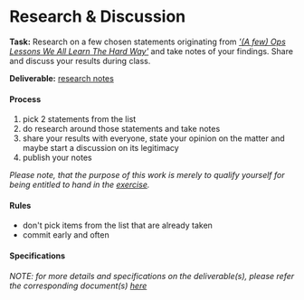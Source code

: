 Research & Discussion
=====================


__Task:__ Research on a few chosen statements originating from 
[*'(A few) Ops Lessons We All Learn The Hard Way'*](https://www.netmeister.org/blog/ops-lessons.html) and take notes of
your findings. Share and discuss your results during class.

__Deliverable:__ [research notes](./../deliverables/research_notes.md)


#### Process

1. pick 2 statements from the list
2. do research around those statements and take notes
3. share your results with everyone, state your opinion on the matter and maybe start a discussion on its legitimacy
4. publish your notes 

*Please note, that the purpose of this work is merely to qualify yourself for being entitled to hand in the
[exercise](./exercise.md).*


#### Rules

* don't pick items from the list that are already taken
* commit early and often


#### Specifications

*NOTE: for more details and specifications on the deliverable(s), please refer the corresponding document(s) 
[here](./../deliverables)*
